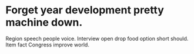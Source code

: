 
# Forget year development pretty machine down.
Region speech people voice. Interview open drop food option short should.
Item fact Congress improve world.